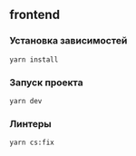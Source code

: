 ## frontend

### Установка зависимостей
```
yarn install
```

### Запуск проекта
```
yarn dev
```

### Линтеры

```
yarn cs:fix
```

